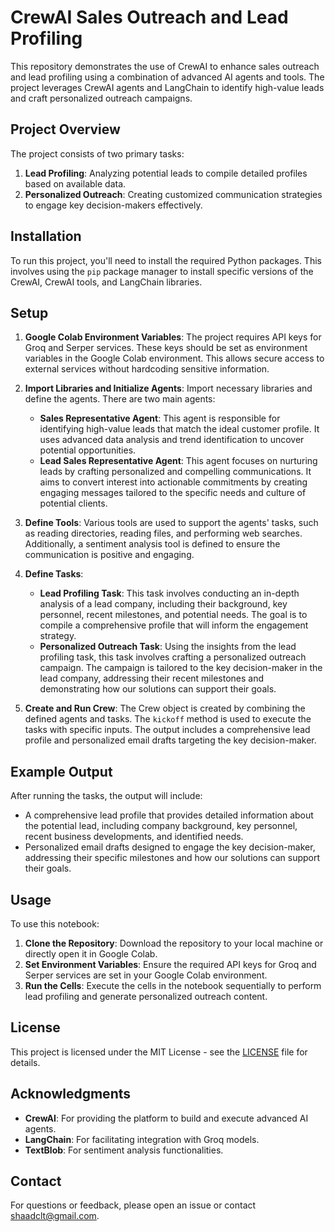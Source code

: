 # CrewAI Sales Outreach and Lead Profiling

This repository demonstrates the use of CrewAI to enhance sales outreach and lead profiling using a combination of advanced AI agents and tools. The project leverages CrewAI agents and LangChain to identify high-value leads and craft personalized outreach campaigns.

## Project Overview

The project consists of two primary tasks:
1. **Lead Profiling**: Analyzing potential leads to compile detailed profiles based on available data.
2. **Personalized Outreach**: Creating customized communication strategies to engage key decision-makers effectively.

## Installation

To run this project, you'll need to install the required Python packages. This involves using the `pip` package manager to install specific versions of the CrewAI, CrewAI tools, and LangChain libraries.

## Setup

1. **Google Colab Environment Variables**: The project requires API keys for Groq and Serper services. These keys should be set as environment variables in the Google Colab environment. This allows secure access to external services without hardcoding sensitive information.

2. **Import Libraries and Initialize Agents**: Import necessary libraries and define the agents. There are two main agents:
   - **Sales Representative Agent**: This agent is responsible for identifying high-value leads that match the ideal customer profile. It uses advanced data analysis and trend identification to uncover potential opportunities.
   - **Lead Sales Representative Agent**: This agent focuses on nurturing leads by crafting personalized and compelling communications. It aims to convert interest into actionable commitments by creating engaging messages tailored to the specific needs and culture of potential clients.

3. **Define Tools**: Various tools are used to support the agents' tasks, such as reading directories, reading files, and performing web searches. Additionally, a sentiment analysis tool is defined to ensure the communication is positive and engaging.

4. **Define Tasks**:
   - **Lead Profiling Task**: This task involves conducting an in-depth analysis of a lead company, including their background, key personnel, recent milestones, and potential needs. The goal is to compile a comprehensive profile that will inform the engagement strategy.
   - **Personalized Outreach Task**: Using the insights from the lead profiling task, this task involves crafting a personalized outreach campaign. The campaign is tailored to the key decision-maker in the lead company, addressing their recent milestones and demonstrating how our solutions can support their goals.

5. **Create and Run Crew**: The Crew object is created by combining the defined agents and tasks. The `kickoff` method is used to execute the tasks with specific inputs. The output includes a comprehensive lead profile and personalized email drafts targeting the key decision-maker.

## Example Output

After running the tasks, the output will include:
- A comprehensive lead profile that provides detailed information about the potential lead, including company background, key personnel, recent business developments, and identified needs.
- Personalized email drafts designed to engage the key decision-maker, addressing their specific milestones and how our solutions can support their goals.

## Usage

To use this notebook:
1. **Clone the Repository**: Download the repository to your local machine or directly open it in Google Colab.
2. **Set Environment Variables**: Ensure the required API keys for Groq and Serper services are set in your Google Colab environment.
3. **Run the Cells**: Execute the cells in the notebook sequentially to perform lead profiling and generate personalized outreach content.

## License

This project is licensed under the MIT License - see the [LICENSE](LICENSE.txt) file for details.

## Acknowledgments

- **CrewAI**: For providing the platform to build and execute advanced AI agents.
- **LangChain**: For facilitating integration with Groq models.
- **TextBlob**: For sentiment analysis functionalities.

## Contact

For questions or feedback, please open an issue or contact [shaadclt@gmail.com](mailto:shaadclt@gmail.com).
